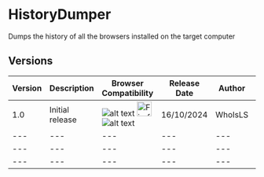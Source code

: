 # HistoryDumper

Dumps the history of all the browsers installed on the target computer

## Versions

| Version | Description | Browser Compatibility | Release Date | Author | Compatibility | Status |
| --- | --- | --- | --- | --- | --- | --- |
| 1.0 | Initial release | ![alt text](https://img.icons8.com/?size=30&id=ejub91zEY6Sl&format=png&color=000000) <img src="https://upload.wikimedia.org/wikipedia/commons/thumb/a/a0/Firefox_logo%2C_2019.svg/220px-Firefox_logo%2C_2019.svg.png" width="30" height="30" alt="Firefox Logo">![alt text](https://img.icons8.com/?size=30&id=ZAPJV5FAO4PW&format=png&color=000000) | 16/10/2024 | WhoIsLS | Windows 11 | ✅ |
| --- | --- | --- | --- | --- | --- | --- |
| --- | --- | --- | --- | --- | --- | --- |
| --- | --- | --- | --- | --- | --- | --- |

